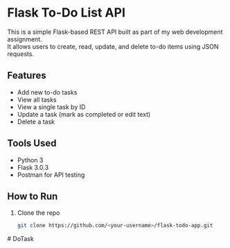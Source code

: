 # Flask To-Do List API

This is a simple Flask-based REST API built as part of my web development assignment.  
It allows users to create, read, update, and delete to-do items using JSON requests.

## Features
- Add new to-do tasks  
- View all tasks  
- View a single task by ID  
- Update a task (mark as completed or edit text)  
- Delete a task  

## Tools Used
- Python 3  
- Flask 3.0.3  
- Postman for API testing  

## How to Run
1. Clone the repo  
   ```bash
   git clone https://github.com/<your-username>/flask-todo-app.git
#   D o T a s k  
 